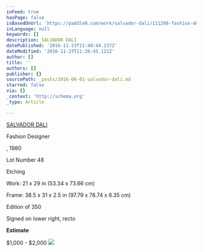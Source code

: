 ```yaml
---
inFeed: true
hasPage: false
isBasedOnUrl: 'https://paddle8.com/work/salvador-dali/111298-fashion-designer/'
inLanguage: null
keywords: []
description: SALVADOR DALI
datePublished: '2016-11-23T11:40:44.237Z'
dateModified: '2016-11-23T11:26:45.121Z'
author: []
title: ''
authors: []
publisher: {}
sourcePath: _posts/2016-06-01-salvador-dali.md
starred: false
via: {}
_context: 'http://schema.org'
_type: Article

---
```

[SALVADOR DALI][0]

Fashion Designer

, 1980

Lot Number 48

Etching

Work: 21 x 29 in (53.34 x 73.66 cm)

Frame: 38.5 x 31 x 2.5 in (97.79 x 78.74 x 6.35 cm)

Edition of 350

Signed on lower right, recto

**Estimate**

$1,000 - $2,000
![](https://assets.paddle8.com/media/artwork/artworkimageproxy/1464275867-y7iejpaxxymkzgm1ykge-xl.jpg)

[0]: https://paddle8.com/artists/salvador-dali